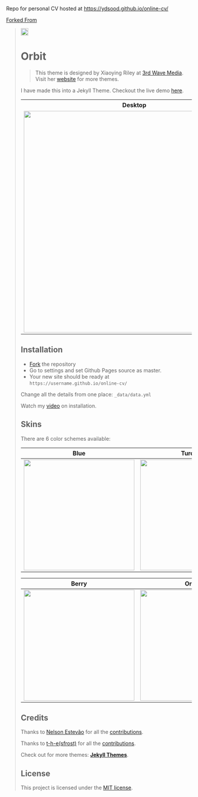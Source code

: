 Repo for personal CV hosted at https://ydsood.github.io/online-cv/


[Forked From](https://github.com/sharu725/online-cv/fork)

><a href="https://jekyll-themes.com">
><img src="https://img.shields.io/badge/featured%20on-JT-red.svg" height="20" alt="Jekyll Themes Shield" >
></a>
>
># Orbit
>> This theme is designed by Xiaoying Riley at [3rd Wave Media](http://themes.3rdwavemedia.com/). 
>> Visit her [website](http://themes.3rdwavemedia.com/) for more themes.
>
>I have made this into a Jekyll Theme. Checkout the live demo [here](https://webjeda.com/online-cv/).
>
><table>
>  <tr>
>    <th>Desktop</th>
>    <th>Mobile</th>
>  </tr>
>  <tr>
>    <td>
>        <img src="https://webjeda.com/online-cv/assets/images/desktop.png?raw=true" width="600"/>
>    </td>
>    <td>
>        <img src="https://webjeda.com/online-cv/assets/images/mobile.png?raw=true" width="250"/>
>    </td>
>  </tr>
></table>
>
>## Installation
>
>* [Fork](https://github.com/sharu725/online-cv/fork) the repository
>* Go to settings and set Github Pages source as master.
>* Your new site should be ready at `https://username.github.io/online-cv/`
>
>Change all the details from one place: ``_data/data.yml``
>
>Watch my [video](https://www.youtube.com/embed/T2nx6tj-ZH4) on installation.
>
>## Skins
>
>There are 6 color schemes available:
>
>| Blue | Turquoise | Green |
>|---------|---------|---------|
>| <img src="https://webjeda.com/online-cv/assets/images/blue.jpg" width="300"/> | <img src="https://webjeda.com/online-cv/assets/images/turquoise.jpg" width="300"/> | <img src="https://webjeda.com/online-cv/assets/images/green.jpg" width="300"/> |
>
>| Berry | Orange | Ceramic |
>|---------|---------|---------|
>| <img src="https://webjeda.com/online-cv/assets/images/berry.jpg" width="300"/> | <img src="https://webjeda.com/online-cv/assets/images/orange.jpg" width="300"/> | <img src="https://webjeda.com/online-cv/assets/images/ceramic.jpg" width="300"/> |
>
>## Credits
>
>Thanks to [Nelson Estevão](https://github.com/nelsonmestevao) for all the [contributions](https://github.com/sharu725/online-cv/commits?author=nelsonmestevao).
>
>Thanks to [t-h-e(sfrost)](https://github.com/t-h-e) for all the [contributions](https://github.com/sharu725/online-cv/commits?author=t-h-e).
>
>Check out for more themes: [**Jekyll Themes**](http://jekyll-themes.com).
>
>## License
>
>This project is licensed under the [MIT license](LICENSE.txt).
